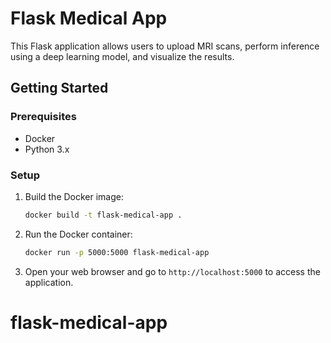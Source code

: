 # Flask Medical App

This Flask application allows users to upload MRI scans, perform inference using a deep learning model, and visualize the results.

## Getting Started

### Prerequisites

- Docker
- Python 3.x

### Setup

1. Build the Docker image:

    ```bash
    docker build -t flask-medical-app .
    ```

2. Run the Docker container:

    ```bash
    docker run -p 5000:5000 flask-medical-app
    ```

3. Open your web browser and go to `http://localhost:5000` to access the application.
# flask-medical-app
